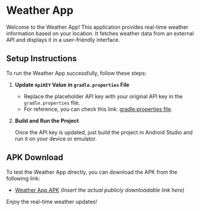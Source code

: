 # Weather App

Welcome to the Weather App! This application provides real-time weather information based on your location. It fetches weather data from an external API and displays it in a user-friendly interface.

## Setup Instructions

To run the Weather App successfully, follow these steps:

1. **Update `ApiKEY` Value in `gradle.properties` File**
   
   - Replace the placeholder API key with your original API key in the `gradle.properties` file.  
   - For reference, you can check this link: [gradle.properties file](https://github.com/AkashSingh1505/Weather-App/blob/master/gradle.properties).
   
2. **Build and Run the Project**

   Once the API key is updated, just build the project in Android Studio and run it on your device or emulator.

## APK Download

To test the Weather App directly, you can download the APK from the following link:

- [Weather App APK](https://example.com/download-weather-app) _(Insert the actual publicly downloadable link here)_

Enjoy the real-time weather updates!
